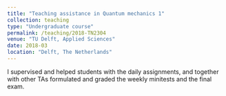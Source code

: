 ```yaml
---
title: "Teaching assistance in Quantum mechanics 1"
collection: teaching
type: "Undergraduate course"
permalink: /teaching/2018-TN2304
venue: "TU Delft, Applied Sciences"
date: 2018-03
location: "Delft, The Netherlands"
---
```


I supervised and helped students with the daily assignments, and together with other TAs formulated and graded the weekly minitests and the final exam.